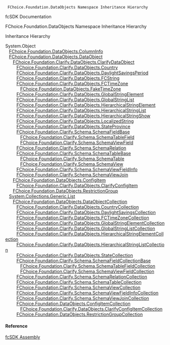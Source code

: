 ﻿     FChoice.Foundation.DataObjects Namespace Inheritance Hierarchy                                                   

fcSDK Documentation

FChoice.Foundation.DataObjects Namespace Inheritance Hierarchy

Inheritance Hierarchy

System.Object  
   [FChoice.Foundation.DataObjects.ColumnInfo](fcSDK~FChoice.Foundation.DataObjects.ColumnInfo.md)  
   [FChoice.Foundation.DataObjects.DataObject](fcSDK~FChoice.Foundation.DataObjects.DataObject.md)  
      [FChoice.Foundation.Clarify.DataObjects.ClarifyDataObject](fcSDK~FChoice.Foundation.Clarify.DataObjects.ClarifyDataObject.md)  
         [FChoice.Foundation.Clarify.DataObjects.Country](fcSDK~FChoice.Foundation.Clarify.DataObjects.Country.md)  
         [FChoice.Foundation.Clarify.DataObjects.DaylightSavingsPeriod](fcSDK~FChoice.Foundation.Clarify.DataObjects.DaylightSavingsPeriod.md)  
         [FChoice.Foundation.Clarify.DataObjects.FCString](fcSDK~FChoice.Foundation.Clarify.DataObjects.FCString.md)  
         [FChoice.Foundation.Clarify.DataObjects.FCTimeZone](fcSDK~FChoice.Foundation.Clarify.DataObjects.FCTimeZone.md)  
            [FChoice.Foundation.DataObjects.FakeTimeZone](fcSDK~FChoice.Foundation.DataObjects.FakeTimeZone.md)  
         [FChoice.Foundation.Clarify.DataObjects.GlobalStringElement](fcSDK~FChoice.Foundation.Clarify.DataObjects.GlobalStringElement.md)  
         [FChoice.Foundation.Clarify.DataObjects.GlobalStringList](fcSDK~FChoice.Foundation.Clarify.DataObjects.GlobalStringList.md)  
         [FChoice.Foundation.Clarify.DataObjects.HierarchicalStringElement](fcSDK~FChoice.Foundation.Clarify.DataObjects.HierarchicalStringElement.md)  
         [FChoice.Foundation.Clarify.DataObjects.HierarchicalStringList](fcSDK~FChoice.Foundation.Clarify.DataObjects.HierarchicalStringList.md)  
         [FChoice.Foundation.Clarify.DataObjects.HierarchicalStringShow](fcSDK~FChoice.Foundation.Clarify.DataObjects.HierarchicalStringShow.md)  
         [FChoice.Foundation.Clarify.DataObjects.LocalizedString](fcSDK~FChoice.Foundation.Clarify.DataObjects.LocalizedString.md)  
         [FChoice.Foundation.Clarify.DataObjects.StateProvince](fcSDK~FChoice.Foundation.Clarify.DataObjects.StateProvince.md)  
         [FChoice.Foundation.Clarify.Schema.SchemaFieldBase](fcSDK~FChoice.Foundation.Clarify.Schema.SchemaFieldBase.md)  
            [FChoice.Foundation.Clarify.Schema.SchemaTableField](fcSDK~FChoice.Foundation.Clarify.Schema.SchemaTableField.md)  
            [FChoice.Foundation.Clarify.Schema.SchemaViewField](fcSDK~FChoice.Foundation.Clarify.Schema.SchemaViewField.md)  
         [FChoice.Foundation.Clarify.Schema.SchemaRelation](fcSDK~FChoice.Foundation.Clarify.Schema.SchemaRelation.md)  
         [FChoice.Foundation.Clarify.Schema.SchemaTableBase](fcSDK~FChoice.Foundation.Clarify.Schema.SchemaTableBase.md)  
            [FChoice.Foundation.Clarify.Schema.SchemaTable](fcSDK~FChoice.Foundation.Clarify.Schema.SchemaTable.md)  
            [FChoice.Foundation.Clarify.Schema.SchemaView](fcSDK~FChoice.Foundation.Clarify.Schema.SchemaView.md)  
         [FChoice.Foundation.Clarify.Schema.SchemaViewFieldInfo](fcSDK~FChoice.Foundation.Clarify.Schema.SchemaViewFieldInfo.md)  
         [FChoice.Foundation.Clarify.Schema.SchemaViewJoin](fcSDK~FChoice.Foundation.Clarify.Schema.SchemaViewJoin.md)  
      [FChoice.Foundation.DataObjects.ConfigItem](fcSDK~FChoice.Foundation.DataObjects.ConfigItem.md)  
         [FChoice.Foundation.Clarify.DataObjects.ClarifyConfigItem](fcSDK~FChoice.Foundation.Clarify.DataObjects.ClarifyConfigItem.md)  
      [FChoice.Foundation.DataObjects.RestrictionGroup](fcSDK~FChoice.Foundation.DataObjects.RestrictionGroup.md)  
   [System.Collections.Generic.List<T>](#)  
      [FChoice.Foundation.DataObjects.DataObjectCollection<T>](fcSDK~FChoice.Foundation.DataObjects.DataObjectCollection`1.md)  
         [FChoice.Foundation.Clarify.DataObjects.CountryCollection](fcSDK~FChoice.Foundation.Clarify.DataObjects.CountryCollection.md)  
         [FChoice.Foundation.Clarify.DataObjects.DaylightSavingsCollection](fcSDK~FChoice.Foundation.Clarify.DataObjects.DaylightSavingsCollection.md)  
         [FChoice.Foundation.Clarify.DataObjects.FCTimeZoneCollection](fcSDK~FChoice.Foundation.Clarify.DataObjects.FCTimeZoneCollection.md)  
         [FChoice.Foundation.Clarify.DataObjects.GlobalStringElementCollection](fcSDK~FChoice.Foundation.Clarify.DataObjects.GlobalStringElementCollection.md)  
         [FChoice.Foundation.Clarify.DataObjects.GlobalStringListCollection](fcSDK~FChoice.Foundation.Clarify.DataObjects.GlobalStringListCollection.md)  
         [FChoice.Foundation.Clarify.DataObjects.HierarchicalStringElementCollection](fcSDK~FChoice.Foundation.Clarify.DataObjects.HierarchicalStringElementCollection.md)  
         [FChoice.Foundation.Clarify.DataObjects.HierarchicalStringListCollection](fcSDK~FChoice.Foundation.Clarify.DataObjects.HierarchicalStringListCollection.md)  
         [FChoice.Foundation.Clarify.DataObjects.StateCollection](fcSDK~FChoice.Foundation.Clarify.DataObjects.StateCollection.md)  
         [FChoice.Foundation.Clarify.Schema.SchemaFieldCollectionBase](fcSDK~FChoice.Foundation.Clarify.Schema.SchemaFieldCollectionBase.md)  
            [FChoice.Foundation.Clarify.Schema.SchemaTableFieldCollection](fcSDK~FChoice.Foundation.Clarify.Schema.SchemaTableFieldCollection.md)  
            [FChoice.Foundation.Clarify.Schema.SchemaViewFieldCollection](fcSDK~FChoice.Foundation.Clarify.Schema.SchemaViewFieldCollection.md)  
         [FChoice.Foundation.Clarify.Schema.SchemaRelationCollection](fcSDK~FChoice.Foundation.Clarify.Schema.SchemaRelationCollection.md)  
         [FChoice.Foundation.Clarify.Schema.SchemaTableCollection](fcSDK~FChoice.Foundation.Clarify.Schema.SchemaTableCollection.md)  
         [FChoice.Foundation.Clarify.Schema.SchemaViewCollection](fcSDK~FChoice.Foundation.Clarify.Schema.SchemaViewCollection.md)  
         [FChoice.Foundation.Clarify.Schema.SchemaViewFieldInfoCollection](fcSDK~FChoice.Foundation.Clarify.Schema.SchemaViewFieldInfoCollection.md)  
         [FChoice.Foundation.Clarify.Schema.SchemaViewJoinCollection](fcSDK~FChoice.Foundation.Clarify.Schema.SchemaViewJoinCollection.md)  
         [FChoice.Foundation.DataObjects.ConfigItemCollection](fcSDK~FChoice.Foundation.DataObjects.ConfigItemCollection.md)  
            [FChoice.Foundation.Clarify.DataObjects.ClarifyConfigItemCollection](fcSDK~FChoice.Foundation.Clarify.DataObjects.ClarifyConfigItemCollection.md)  
         [FChoice.Foundation.DataObjects.RestrictionGroupCollection](fcSDK~FChoice.Foundation.DataObjects.RestrictionGroupCollection.md)  



#### Reference

[fcSDK Assembly](fcSDK.md)